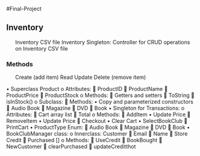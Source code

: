 #Final-Project

<b><h2>Inventory</h2></b>
<ul>
  Inventory CSV file  
  Inventory Singleton: Controller for CRUD operations on Inventory CSV file
</ul>

<h3>Methods</h3>
<ul>
  Create (add item)
  Read
  Update
  Delete (remove item)
</ul> 
•	Superclass Product
o	Attributes:
	ProductID
	ProductName
	ProductPrice
	ProductStock
o	Methods:
	Getters and setters
	ToString
	isInStock()
o	Subclass:
	Methods:
•	Copy and parameterized constructors
	Audio Book
	Magazine
	DVD
	Book
•	Singleton for Transactions: 
o	Attributes:
	Cart array list
	Total
o	Methods:
	AddItem
•	Update Price
	RemoveItem
•	Update Price
	Checkout
•	Clear Cart
•	SelectBookClub
	PrintCart
•	ProductType Enum:
	Audio Book
	Magazine
	DVD
	Book
•	BookClubManager class:
o	Innerclass: Customer
	Email
	Name
	Store Credit
	Purchased []
o	Methods:
	UseCredit
	BookBought
	NewCustomer
	clearPurchased
	updateCreditthot

